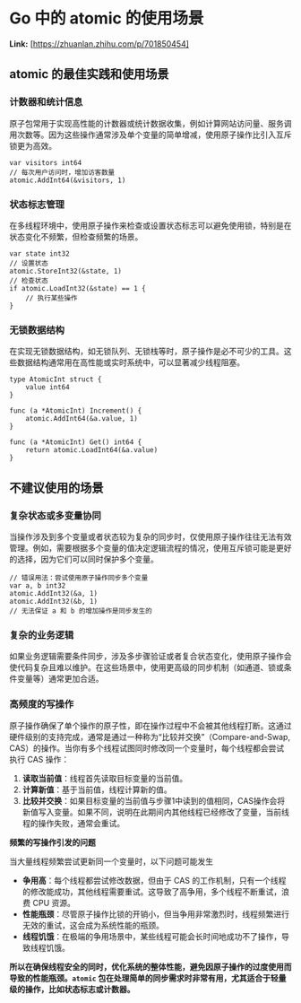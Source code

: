 # Go 中的 atomic 的使用场景



 **Link:** [https://zhuanlan.zhihu.com/p/701850454]

## atomic 的最佳实践和使用场景  
### 计数器和统计信息  

原子包常用于实现高性能的计数器或统计数据收集，例如计算网站访问量、服务调用次数等。因为这些操作通常涉及单个变量的简单增减，使用原子操作比引入互斥锁更为高效。

```
var visitors int64
// 每次用户访问时，增加访客数量
atomic.AddInt64(&visitors, 1)

```
### 状态标志管理  

在多线程环境中，使用原子操作来检查或设置状态标志可以避免使用锁，特别是在状态变化不频繁，但检查频繁的场景。

```
var state int32
// 设置状态
atomic.StoreInt32(&state, 1)
// 检查状态
if atomic.LoadInt32(&state) == 1 {
    // 执行某些操作
}

```
### 无锁数据结构  

在实现无锁数据结构，如无锁队列、无锁栈等时，原子操作是必不可少的工具。这些数据结构通常用在高性能或实时系统中，可以显著减少线程阻塞。

```
type AtomicInt struct {
    value int64
}
​
func (a *AtomicInt) Increment() {
    atomic.AddInt64(&a.value, 1)
}
​
func (a *AtomicInt) Get() int64 {
    return atomic.LoadInt64(&a.value)
}

```
## 不建议使用的场景  
### 复杂状态或多变量协同  

当操作涉及到多个变量或者状态较为复杂的同步时，仅使用原子操作往往无法有效管理。例如，需要根据多个变量的值决定逻辑流程的情况，使用互斥锁可能是更好的选择，因为它们可以同时保护多个变量。

```
// 错误用法：尝试使用原子操作同步多个变量
var a, b int32
atomic.AddInt32(&a, 1)
atomic.AddInt32(&b, 1)
// 无法保证 a 和 b 的增加操作是同步发生的

```
### 复杂的业务逻辑  

如果业务逻辑需要条件同步，涉及多步骤验证或者复合状态变化，使用原子操作会使代码复杂且难以维护。在这些场景中，使用更高级的同步机制（如通道、锁或条件变量等）通常更加合适。

### 高频度的写操作  

原子操作确保了单个操作的原子性，即在操作过程中不会被其他线程打断。这通过硬件级别的支持完成，通常是通过一种称为“比较并交换”（Compare-and-Swap, CAS）的操作。当你有多个线程试图同时修改同一个变量时，每个线程都会尝试执行 CAS 操作：

1. **读取当前值**：线程首先读取目标变量的当前值。
2. **计算新值**：基于当前值，线程计算新的值。
3. **比较并交换**：如果目标变量的当前值与步骤1中读到的值相同，CAS操作会将新值写入变量。如果不同，说明在此期间内其他线程已经修改了变量，当前线程的操作失败，通常会重试。

**频繁的写操作引发的问题**

当大量线程频繁尝试更新同一个变量时，以下问题可能发生

* **争用高**：每个线程都尝试修改数据，但由于 CAS 的工作机制，只有一个线程的修改能成功，其他线程需要重试。这导致了高争用，多个线程不断重试，浪费 CPU 资源。
* **性能瓶颈**：尽管原子操作比锁的开销小，但当争用非常激烈时，线程频繁进行无效的重试，这会成为系统性能的瓶颈。
* **线程饥饿**：在极端的争用场景中，某些线程可能会长时间地成功不了操作，导致线程饥饿。

  


**所以在确保线程安全的同时，优化系统的整体性能，避免因原子操作的过度使用而导致的性能瓶颈。`atomic` 包在处理简单的同步需求时非常有用，尤其适合于轻量级的操作，比如状态标志或计数器。**

